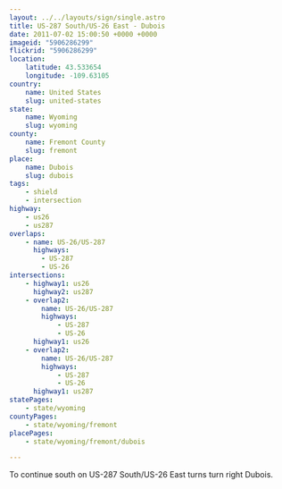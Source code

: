 ```yaml
---
layout: ../../layouts/sign/single.astro
title: US-287 South/US-26 East - Dubois
date: 2011-07-02 15:00:50 +0000 +0000
imageid: "5906286299"
flickrid: "5906286299"
location:
    latitude: 43.533654
    longitude: -109.63105
country:
    name: United States
    slug: united-states
state:
    name: Wyoming
    slug: wyoming
county:
    name: Fremont County
    slug: fremont
place:
    name: Dubois
    slug: dubois
tags:
    - shield
    - intersection
highway:
    - us26
    - us287
overlaps:
    - name: US-26/US-287
      highways:
        - US-287
        - US-26
intersections:
    - highway1: us26
      highway2: us287
    - overlap2:
        name: US-26/US-287
        highways:
            - US-287
            - US-26
      highway1: us26
    - overlap2:
        name: US-26/US-287
        highways:
            - US-287
            - US-26
      highway1: us287
statePages:
    - state/wyoming
countyPages:
    - state/wyoming/fremont
placePages:
    - state/wyoming/fremont/dubois

---
```

To continue south on US-287 South/US-26 East turns turn right Dubois.